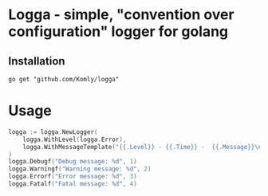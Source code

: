 # Logga - simple, "convention over configuration" logger for golang

## Installation

`go get "github.com/Komly/logga"`

# Usage
```go
logga := logga.NewLogger(
    logga.WithLevel(logga.Error),
    logga.WithMessageTemplate("{{.Level}} - {{.Time}} -  {{.Message}}\n"),
)
logga.Debugf("Debug message: %d", 1)
logga.Warningf("Warning message: %d", 2)
logga.Errorf("Error message: %d", 3)
logga.Fatalf("Fatal message: %d", 4)
```
